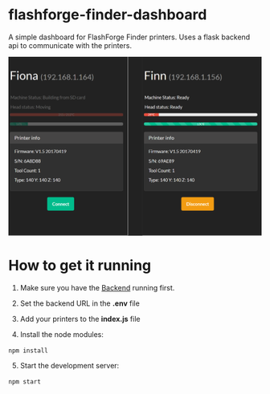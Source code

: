 # flashforge-finder-dashboard
A simple dashboard for FlashForge Finder printers. Uses a flask backend api to communicate with the printers.

![Dashboard example image](https://github.com/01F0/flashforge-finder-dashboard/blob/master/example.png)

# How to get it running

1. Make sure you have the [Backend](https://github.com/01F0/flashforge-finder-api) running first.

2. Set the backend URL in the **.env** file

3. Add your printers to the **index.js** file

4. Install the node modules:

`npm install`

5. Start the development server:

`npm start`

